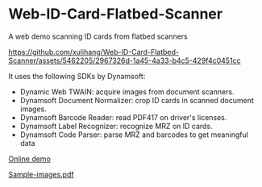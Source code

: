 # Web-ID-Card-Flatbed-Scanner

A web demo scanning ID cards from flatbed scanners



https://github.com/xulihang/Web-ID-Card-Flatbed-Scanner/assets/5462205/2967326d-1a45-4a33-b4c5-429f4c0451cc



It uses the following SDKs by Dynamsoft:

* Dynamic Web TWAIN: acquire images from document scanners.
* Dynamsoft Document Normalizer: crop ID cards in scanned document images.
* Dynamsoft Barcode Reader: read PDF417 on driver's licenses.
* Dynamsoft Label Recognizer: recognize MRZ on ID cards.
* Dynamsoft Code Parser: parse MRZ and barcodes to get meaningful data

[Online demo](https://tony-xlh.github.io/Web-ID-Card-Flatbed-Scanner/)

[Sample-images.pdf](https://github.com/xulihang/Web-ID-Card-Flatbed-Scanner/files/14926050/ID-Card-Scanned-Done.pdf)

